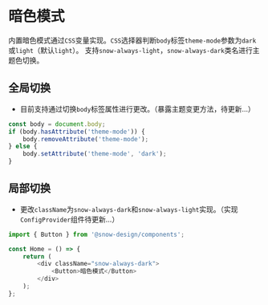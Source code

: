 # 暗色模式

内置暗色模式通过`CSS`变量实现。`CSS`选择器判断`body`标签`theme-mode`参数为`dark`或`light`（默认`light`）。
支持`snow-always-light`，`snow-always-dark`类名进行主题色切换。

## 全局切换

-   目前支持通过切换`body`标签属性进行更改。（暴露主题变更方法，待更新...）

```js
const body = document.body;
if (body.hasAttribute('theme-mode')) {
    body.removeAttribute('theme-mode');
} else {
    body.setAttribute('theme-mode', 'dark');
}
```

## 局部切换

-   更改`className`为`snow-always-dark`和`snow-always-light`实现。（实现`ConfigProvider`组件待更新...）

```js
import { Button } from '@snow-design/components';

const Home = () => {
    return (
        <div className="snow-always-dark">
            <Button>暗色模式</Button>
        </div>
    );
};
```
